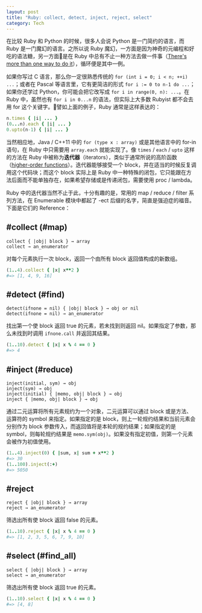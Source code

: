 ```yaml
---
layout: post
title: "Ruby: collect, detect, inject, reject, select"
category: Tech
---
```


在比较 Ruby 和 Python 的时候，很多人会说 Python 是一门简约的语言，而 Ruby 是一门魔幻的语言。之所以说 Ruby 魔幻，一方面是因为神奇的元编程和好吃的语法糖，另一方面是在 Ruby 中总有不止一种方法去做一件事（[There's more than one way to do it](https://en.wikipedia.org/wiki/There%27s_more_than_one_way_to_do_it)），循环便是其中一例。

如果你写过 C 语言，那么你一定很熟悉传统的 `for (int i = 0; i < n; ++i) ...`；或者在 Pascal 等语言里，它有更简洁的形式 `for i := 0 to n-1 do ...`；如果你还学过 Python，你可能会把它改写成 `for i in range(0, n): ...`。在 Ruby 中，虽然也有 `for i in 0...n` 的语法，但实际上大多数 Rubyist 都不会去用 for 这个关键字。譬如上面的例子，Ruby 通常是这样表达的：

``` ruby
n.times { |i| ... }
(0...n).each { |i| ... }
0.upto(n-1) { |i| ... }
```

当然相应地，Java / C++11 中的 `for (type x : array)` 或是其他语言中的 for-in 语句，在 Ruby 中只需要用 `array.each` 就能实现了。像 `times` / `each` / `upto` 这样的方法在 Ruby 中被称为**迭代器**（iterators），类似于通常所说的高阶函数（[higher-order functions](https://en.wikipedia.org/wiki/Higher-order_function)）。迭代器能够接受一个 block，并在适当的时候反复调用这个代码块；而这个 block 实际上是 Ruby 中一种特殊的闭包，它只能跟在方法后面而不能单独存在，如果希望存储或是传递闭包，需要使用 proc / lambda。

<!--more-->

Ruby 中的迭代器当然不止于此，十分有趣的是，常用的 map / reduce / filter 系列方法，在 Enumerable 模块中都起了 -ect 后缀的名字，简直是强迫症的福音。下面是它们的 Reference：

## #collect (#map)

``` 
collect { |obj| block } → array
collect → an_enumerator
```

对每个元素执行一次 block，返回一个由所有 block 返回值构成的新数组。

``` ruby
(1..4).collect { |x| x**2 }
#=> [1, 4, 9, 16]
```

## #detect (#find)

``` 
detect(ifnone = nil) { |obj| block } → obj or nil
detect(ifnone = nil) → an_enumerator
```

找出第一个使 block 返回 true 的元素，若未找到则返回 nil。如果指定了参数，那么未找到时调用 `ifnone.call` 并返回其结果。

``` ruby
(1..10).detect { |x| x % 4 == 0 }
#=> 4
```

## #inject (#reduce)

``` 
inject(initial, sym) → obj
inject(sym) → obj
inject(initial) { |memo, obj| block } → obj
inject { |memo, obj| block } → obj
```

通过二元运算将所有元素规约为一个对象，二元运算可以通过 block 或是方法、运算符的 symbol 来指定。如果指定的是 block，则上一轮规约结果和当前元素会分别作为 block 参数传入，而返回值将是本轮的规约结果；如果指定的是 symbol，则每轮规约结果是 `memo.sym(obj)`。如果没有指定初值，则第一个元素会被作为初值使用。

``` ruby
(1..4).inject(0) { |sum, x| sum + x**2 }
#=> 30
(1..100).inject(:+)
#=> 5050
```

## #reject

``` 
reject { |obj| block } → array
reject → an_enumerator
```

筛选出所有使 block 返回 false 的元素。

``` ruby
(1..10).reject { |x| x % 4 == 0 }
#=> [1, 2, 3, 5, 6, 7, 9, 10]
```

## #select (#find_all)

``` 
select { |obj| block } → array
select → an_enumerator
```

筛选出所有使 block 返回 true 的元素。

``` ruby
(1..10).select { |x| x % 4 == 0 }
#=> [4, 8]
```